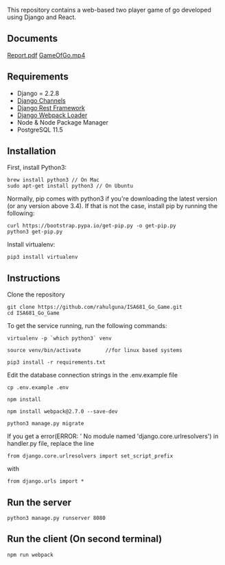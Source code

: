 This repository contains a web-based two player game of go developed using Django and React. 

## Documents
[Report.pdf](https://github.com/Report.pdf)
[GameOfGo.mp4](https://youtu.be/WdWUqL9JxZI)

## Requirements

* Django = 2.2.8
* [Django Channels](https://github.com/django/channels)
* [Django Rest Framework](http://www.django-rest-framework.org/)
* [Django Webpack Loader](https://github.com/owais/django-webpack-loader)
* Node & Node Package Manager
* PostgreSQL 11.5

## Installation

First, install Python3:

```
brew install python3 // On Mac
sudo apt-get install python3 // On Ubuntu
```

Normally, pip comes with python3 if you're downloading the latest version (or any version above 3.4). If that is not the case, install pip by running the following:

```
curl https://bootstrap.pypa.io/get-pip.py -o get-pip.py
python3 get-pip.py
```

Install virtualenv:
```
pip3 install virtualenv
```

## Instructions
Clone the repository
```
git clone https://github.com/rahulguna/ISA681_Go_Game.git
cd ISA681_Go_Game
```

To get the service running, run the following commands:
```
virtualenv -p `which python3` venv
```
```
source venv/bin/activate		//for linux based systems
```
```
pip3 install -r requirements.txt
```

Edit the database connection strings in the .env.example file
```
cp .env.example .env
```

```
npm install
```

```
npm install webpack@2.7.0 --save-dev
```
```
python3 manage.py migrate
```

If you get a error(ERROR: ' No module named 'django.core.urlresolvers') in handler.py file, replace the line 
```
from django.core.urlresolvers import set_script_prefix
```

with
```
from django.urls import *
```


## Run the server
```
python3 manage.py runserver 8080
```

## Run the client (On second terminal)
```
npm run webpack
```
